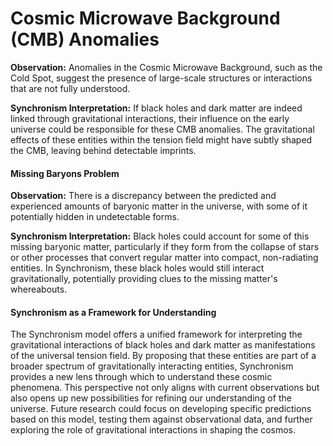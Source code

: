 # Cosmic Microwave Background (CMB) Anomalies

**Observation:** Anomalies in the Cosmic Microwave Background, such as
the Cold Spot, suggest the presence of large-scale structures or
interactions that are not fully understood.

**Synchronism Interpretation:** If black holes and dark matter are
indeed linked through gravitational interactions, their influence on the
early universe could be responsible for these CMB anomalies. The
gravitational effects of these entities within the tension field might
have subtly shaped the CMB, leaving behind detectable imprints.

#### Missing Baryons Problem

**Observation:** There is a discrepancy between the predicted and
experienced amounts of baryonic matter in the universe, with some of it
potentially hidden in undetectable forms.

**Synchronism Interpretation:** Black holes could account for some of
this missing baryonic matter, particularly if they form from the
collapse of stars or other processes that convert regular matter into
compact, non-radiating entities. In Synchronism, these black holes would
still interact gravitationally, potentially providing clues to the
missing matter\'s whereabouts.

#### Synchronism as a Framework for Understanding

The Synchronism model offers a unified framework for interpreting the
gravitational interactions of black holes and dark matter as
manifestations of the universal tension field. By proposing that these
entities are part of a broader spectrum of gravitationally interacting
entities, Synchronism provides a new lens through which to understand
these cosmic phenomena. This perspective not only aligns with current
observations but also opens up new possibilities for refining our
understanding of the universe. Future research could focus on developing
specific predictions based on this model, testing them against
observational data, and further exploring the role of gravitational
interactions in shaping the cosmos.